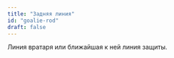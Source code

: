 ```yaml
---
title: "Задняя линия"
id: "goalie-rod"
draft: false
---
```


Линия вратаря или ближайшая к ней линия защиты.